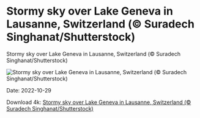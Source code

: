 # Stormy sky over Lake Geneva in Lausanne, Switzerland (© Suradech Singhanat/Shutterstock)

Stormy sky over Lake Geneva in Lausanne, Switzerland (© Suradech Singhanat/Shutterstock)

![Stormy sky over Lake Geneva in Lausanne, Switzerland (© Suradech Singhanat/Shutterstock)](https://bing.com/th?id=OHR.FrankensteinFriday_EN-US3119113489_UHD.jpg&w=1024&h=576)

Date: 2022-10-29

Download 4k: [Stormy sky over Lake Geneva in Lausanne, Switzerland (© Suradech Singhanat/Shutterstock)](https://bing.com/th?id=OHR.FrankensteinFriday_EN-US3119113489_UHD.jpg)

